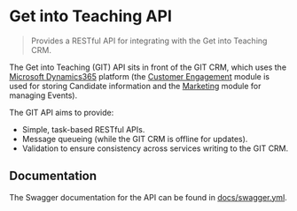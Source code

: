 # Get into Teaching API

> Provides a RESTful API for integrating with the Get into Teaching CRM.

The Get into Teaching (GIT) API sits in front of the GIT CRM, which uses the [Microsoft Dynamics365](https://docs.microsoft.com/en-us/dynamics365/) platform (the [Customer Engagement](https://docs.microsoft.com/en-us/dynamics365/customerengagement/on-premises/developer/overview) module is used for storing Candidate information and the [Marketing](https://docs.microsoft.com/en-us/dynamics365/marketing/developer/using-events-api) module for managing Events).

The GIT API aims to provide:

* Simple, task-based RESTful APIs.
* Message queueing (while the GIT CRM is offline for updates).
* Validation to ensure consistency across services writing to the GIT CRM.

## Documentation

The Swagger documentation for the API can be found in [docs/swagger.yml](docs/swagger.yml).
